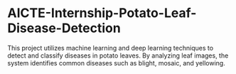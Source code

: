 # AICTE-Internship-Potato-Leaf-Disease-Detection
This project utilizes machine learning and deep learning techniques to detect and classify diseases in potato leaves. By analyzing leaf images, the system identifies common diseases such as blight, mosaic, and yellowing.
